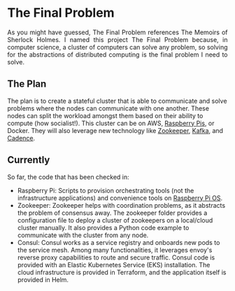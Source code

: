 # The Final Problem
<p align="justify">
As you might have guessed, The Final Problem references The Memoirs of Sherlock Holmes. I named this project The Final Problem because, in computer science, a cluster of computers can solve any problem, so solving for the abstractions of distributed computing is the final problem I need to solve.
</p>

## The Plan
The plan is to create a stateful cluster that is able to communicate and solve problems where the nodes can communicate with one another. These nodes can split the workload amongst them based on their ability to compute (how socialist!). This cluster can be on AWS, [Raspberry Pis](https://www.raspberrypi.org/), or Docker. They will also leverage new technology like [Zookeeper](https://zookeeper.apache.org/), [Kafka](https://kafka.apache.org/), and [Cadence](https://cadenceworkflow.io/).

## Currently
So far, the code that has been checked in:
- Raspberry Pi: Scripts to provision orchestrating tools (not the infrastructure applications) and convenience tools on [Raspberry Pi OS](https://www.raspberrypi.com/software/).
- Zookeeper: Zookeeper helps with coordination problems, as it abstracts the problem of consensus away. The zookeeper folder provides a configuration file to deploy a cluster of zookeepers on a local/cloud cluster manually. It also provides a Python code example to communicate with the cluster from any node.
- Consul: Consul works as a service registry and onboards new pods to the service mesh. Among many functionalities, it leverages envoy's reverse proxy capabilities to route and secure traffic. Consul code is provided with an Elastic Kubernetes Service (EKS) installation. The cloud infrastructure is provided in Terraform, and the application itself is provided in Helm.
